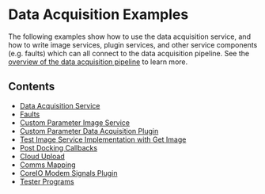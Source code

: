 <!--
Copyright (c) 2023 Boston Dynamics, Inc.  All rights reserved.

Downloading, reproducing, distributing or otherwise using the SDK Software
is subject to the terms and conditions of the Boston Dynamics Software
Development Kit License (20191101-BDSDK-SL).
-->

# Data Acquisition Examples

The following examples show how to use the data acquisition service, and how to write image services, plugin services, and other service components (e.g. faults) which can all connect to the data acquisition pipeline. See the [overview of the data acquisition pipeline](../../../docs/concepts/data_acquisition_overview.md) to learn more.

## Contents

- [Data Acquisition Service](../data_acquisition_service/README.md)
- [Faults](../service_faults/README.md)
- [Custom Parameter Image Service](../service_customization/custom_parameter_image_server/README.md)
- [Custom Parameter Data Acquisition Plugin](../service_customization/custom_parameters_data_acquisition/README.md)
- [Test Image Service Implementation with Get Image](../get_image/README.md)
- [Post Docking Callbacks](../post_docking_callbacks/README.md)
- [Cloud Upload](../cloud_upload/README.md)
- [Comms Mapping](../comms_mapping/README.md)
- [CoreIO Modem Signals Plugin](../data_acquisition_service/signals_coreio_modem_plugin/README.md)
- [Tester Programs](../tester_programs/README.md)
